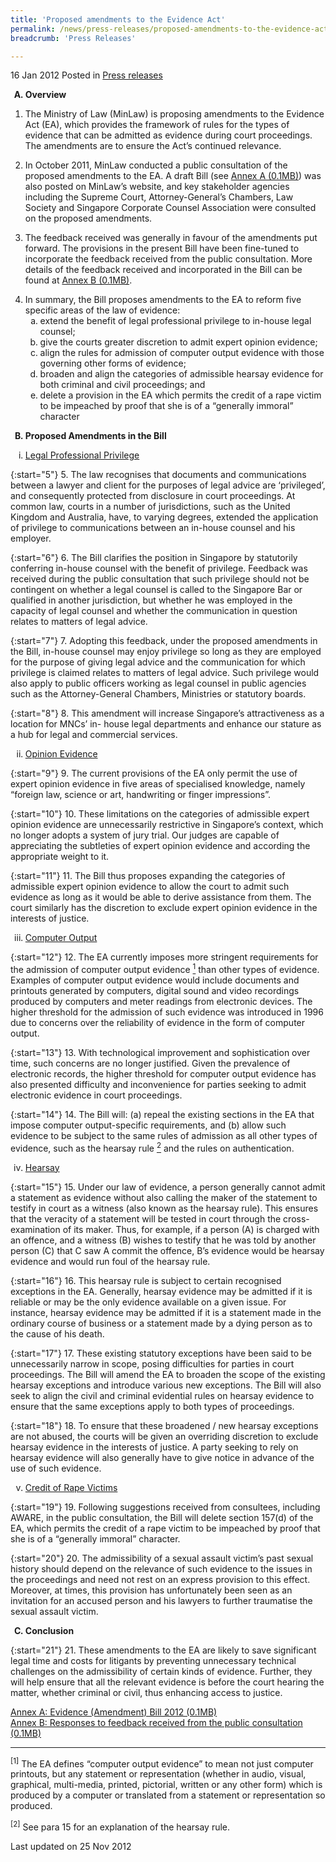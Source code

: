 ```yaml
---
title: 'Proposed amendments to the Evidence Act'
permalink: /news/press-releases/proposed-amendments-to-the-evidence-act/
breadcrumb: 'Press Releases'

---
```




16 Jan 2012 Posted in [Press releases](/news/press-releases)

<ol style="list-style-type: upper-alpha; font-weight: bold;">
<li> Overview</li>
</ol>


1. The Ministry of Law (MinLaw) is proposing amendments to the Evidence Act (EA), which provides the framework of rules for the types of evidence that can be admitted as evidence during court proceedings. The amendments are to ensure the Act’s continued relevance.

2. In October 2011, MinLaw conducted a public consultation of the proposed amendments to the EA. A draft Bill (see [Annex A (0.1MB)](/files/news/press-releases/2012/01/linkclick1513.pdf))   was also posted on MinLaw’s website, and key stakeholder agencies including the Supreme Court, Attorney-General’s Chambers, Law Society and Singapore Corporate Counsel Association were consulted on the proposed amendments.

3. The feedback received was generally in favour of the amendments put forward. The provisions in the present Bill have been fine-tuned to incorporate the feedback received from the public consultation. More details of the feedback received and incorporated in the Bill can be found at [Annex B (0.1MB)](/files/news/press-releases/2012/01/linkclickf5bd.pdf).

<ol start="4">
<li> In summary, the Bill proposes amendments to the EA to reform five specific areas of the law of evidence:

<ol style="list-style-type: lower-alpha">
<li>extend the benefit of legal professional privilege to in-house legal counsel;</li>
  
<li>give the courts greater discretion to admit expert opinion evidence;</li>

<li>align the rules for admission of computer output evidence with those governing other forms of evidence;</li>

<li>broaden and align the categories of admissible hearsay evidence for both criminal and civil proceedings; and</li>

<li>delete a provision in the EA which permits the credit of a rape victim to be impeached by proof that she is of a “generally immoral” character</li>
</ol>



</li>
</ol>



<ol start="2" style="list-style-type: upper-alpha; font-weight: bold;">
<li>Proposed Amendments in the Bill</li>
</ol>

<ol style="list-style-type:lower-roman">
<li><u> Legal Professional Privilege</u></li>
</ol>

{:start="5"}
5. The law recognises that documents and communications between a lawyer and client for the purposes of legal advice are ‘privileged’, and consequently protected from disclosure in court proceedings. At common law, courts in a number of jurisdictions, such as the United Kingdom and Australia, have, to varying degrees, extended the application of privilege to communications between an in-house counsel and his employer.

{:start="6"}
6. The Bill clarifies the position in Singapore by statutorily conferring in-house counsel with the benefit of privilege. Feedback was received during the public consultation that such privilege should not be contingent on whether a legal counsel is called to the Singapore Bar or qualified in another jurisdiction, but whether he was employed in the capacity of legal counsel and whether the communication in question relates to matters of legal advice.

{:start="7"}
7. Adopting this feedback, under the proposed amendments in the Bill, in-house counsel may enjoy privilege so long as they are employed for the purpose of giving legal advice and the communication for which privilege is claimed relates to matters of legal advice. Such privilege would also apply to public officers working as legal counsel in public agencies such as the Attorney-General Chambers, Ministries or statutory boards.

{:start="8"}
8. This amendment will increase Singapore’s attractiveness as a location for MNCs’ in- house legal departments and enhance our stature as a hub for legal and commercial services.


<ol start="2" style="list-style-type:lower-roman">
<li><u>Opinion Evidence</u></li>
</ol>


{:start="9"}
9. The current provisions of the EA only permit the use of expert opinion evidence in five areas of specialised knowledge, namely “foreign law, science or art, handwriting or finger impressions”.

{:start="10"}
10. These limitations on the categories of admissible expert opinion evidence are unnecessarily restrictive in Singapore’s context, which no longer adopts a system of jury trial. Our judges are capable of appreciating the subtleties of expert opinion evidence and according the appropriate weight to it.


{:start="11"}
11. The Bill thus proposes expanding the categories of admissible expert opinion evidence to allow the court to admit such evidence as long as it would be able to derive assistance from them. The court similarly has the discretion to exclude expert opinion evidence in the interests of justice.


<ol start="3" style="list-style-type:lower-roman">
<li><u>Computer Output</u></li>
</ol>

{:start="12"}
12. The EA currently imposes more stringent requirements for the admission of computer output evidence <a href="#fn1"><sup>1</sup></a>  than other types of evidence. Examples of computer output evidence would include documents and printouts generated by computers, digital sound and video recordings produced by computers and meter readings from electronic devices. The higher threshold for the admission of such evidence was introduced in 1996 due to concerns over the reliability of evidence in the form of computer output.

{:start="13"}
13. With technological improvement and sophistication over time, such concerns are no longer justified. Given the prevalence of electronic records, the higher threshold for computer output evidence has also presented difficulty and inconvenience for parties seeking to admit electronic evidence in court proceedings.



{:start="14"}
14. The Bill will: (a) repeal the existing sections in the EA that impose computer output-specific requirements, and (b) allow such evidence to be subject to the same rules of admission as all other types of evidence, such as the hearsay rule <a href="#fn2"><sup>2</sup></a> and the rules on authentication.


<ol start="4" style="list-style-type:lower-roman">
<li><u>Hearsay</u></li>
</ol>

{:start="15"}
15. Under our law of evidence, a person generally cannot admit a statement as evidence without also calling the maker of the statement to testify in court as a witness (also known as the hearsay rule). This ensures that the veracity of a statement will be tested in court through the cross-examination of its maker. Thus, for example, if a person (A) is charged with an offence, and a witness (B) wishes to testify that he was told by another person (C) that C saw A commit the offence, B’s evidence would be hearsay evidence and would run foul of the hearsay rule.

{:start="16"}
16. This hearsay rule is subject to certain recognised exceptions in the EA. Generally, hearsay evidence may be admitted if it is reliable or may be the only evidence available on a given issue. For instance, hearsay evidence may be admitted if it is a statement made in the ordinary course of business or a statement made by a dying person as to the cause of his death.


{:start="17"}
17. These existing statutory exceptions have been said to be unnecessarily narrow in scope, posing difficulties for parties in court proceedings. The Bill will amend the EA to broaden the scope of the existing hearsay exceptions and introduce various new exceptions. The Bill will also seek to align the civil and criminal evidential rules on hearsay evidence to ensure that the same exceptions apply to both types of proceedings.



{:start="18"}
18. To ensure that these broadened / new hearsay exceptions are not abused, the courts will be given an overriding discretion to exclude hearsay evidence in the interests of justice. A party seeking to rely on hearsay evidence will also generally have to give notice in advance of the use of such evidence.



<ol start="5" style="list-style-type:lower-roman">
<li><u>Credit of Rape Victims</u></li>
</ol>


{:start="19"}
19. Following suggestions received from consultees, including AWARE, in the public  consultation, the Bill will delete section 157(d) of the EA, which permits the credit of a rape victim to be impeached by proof that she is of a “generally immoral” character.

{:start="20"}
20. The admissibility of a sexual assault victim’s past sexual history should depend on the relevance of such evidence to the issues in the proceedings and need not rest on an express provision to this effect. Moreover, at times, this provision has unfortunately been seen as an invitation for an accused person and his lawyers to further traumatise the sexual assault victim.



<ol start="3" style="list-style-type: upper-alpha; font-weight: bold;" >
<li>Conclusion</li>
</ol>


{:start="21"}
21. These amendments to the EA are likely to save significant legal time and costs for litigants by preventing unnecessary technical challenges on the admissibility of certain kinds of evidence. Further, they will help ensure that all the relevant evidence is before the court hearing the matter, whether criminal or civil, thus enhancing access to justice.


[Annex A: Evidence (Amendment) Bill 2012 (0.1MB)](/files/news/press-releases/2012/01/linkclick1513.pdf)  
[Annex B: Responses to feedback received from the public consultation (0.1MB)](/files/news/press-releases/2012/01/linkclickf5bd.pdf)

---


<p id="fn1"><sup>[1]</sup> The EA defines “computer output evidence” to mean not just computer printouts, but any statement or representation (whether in audio, visual, graphical, multi-media, printed, pictorial, written or any other form) which is produced by a computer or translated from a statement or representation so produced.</p>

<p id="fn2"><sup>[2]</sup> See para 15 for an explanation of the hearsay rule.</p>


<p class="right-side-updated">Last updated on 25 Nov 2012</p>







